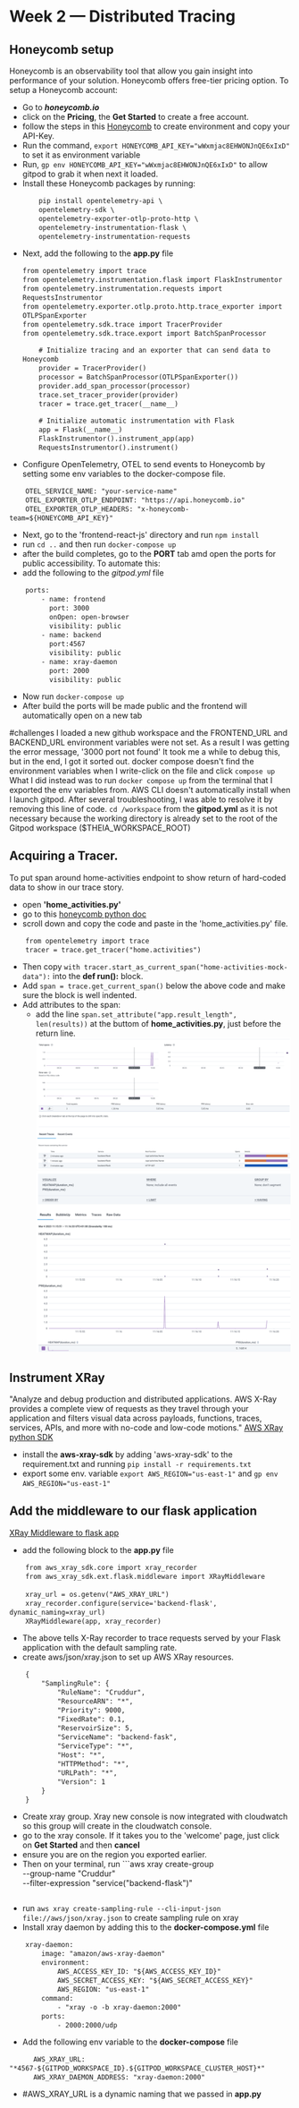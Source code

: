 # Week 2 — Distributed Tracing

## Honeycomb setup
Honeycomb is an observability tool that allow you gain insight into performance of your solution.
Honeycomb offers free-tier pricing option. To setup a Honeycomb account:
- Go to ***honeycomb.io***
- click on the **Pricing**, the **Get Started** to create a free account.
- follow the steps in this [Honeycomb](https://www.youtube.com/watch?v=2GD9xCzRId4&list=PLBfufR7vyJJ7k25byhRXJldB5AiwgNnWv&index=31) to create environment and copy your API-Key.
- Run the command, `export HONEYCOMB_API_KEY="wWxmjac8EHWONJnQE6xIxD"` to set it as environment variable
- Run, `gp env HONEYCOMB_API_KEY="wWxmjac8EHWONJnQE6xIxD"` to allow gitpod to grab it when next it loaded.
- Install these Honeycomb packages by running:
    ```
        pip install opentelemetry-api \
        opentelemetry-sdk \
        opentelemetry-exporter-otlp-proto-http \
        opentelemetry-instrumentation-flask \
        opentelemetry-instrumentation-requests
    ```
- Next, add the following to the **app.py** file
    ```
    from opentelemetry import trace
    from opentelemetry.instrumentation.flask import FlaskInstrumentor
    from opentelemetry.instrumentation.requests import RequestsInstrumentor
    from opentelemetry.exporter.otlp.proto.http.trace_exporter import OTLPSpanExporter
    from opentelemetry.sdk.trace import TracerProvider
    from opentelemetry.sdk.trace.export import BatchSpanProcessor
    ```
    ```
        # Initialize tracing and an exporter that can send data to Honeycomb
        provider = TracerProvider()
        processor = BatchSpanProcessor(OTLPSpanExporter())
        provider.add_span_processor(processor)
        trace.set_tracer_provider(provider)
        tracer = trace.get_tracer(__name__)
    ```
    ```
        # Initialize automatic instrumentation with Flask
        app = Flask(__name__)
        FlaskInstrumentor().instrument_app(app)
        RequestsInstrumentor().instrument()
    ```
- Configure OpenTelemetry, OTEL to send events to Honeycomb by setting some env variables to the docker-compose file. 
```
    OTEL_SERVICE_NAME: "your-service-name"
    OTEL_EXPORTER_OTLP_ENDPOINT: "https://api.honeycomb.io"
    OTEL_EXPORTER_OTLP_HEADERS: "x-honeycomb-team=${HONEYCOMB_API_KEY}"
```
- Next, go to the 'frontend-react-js' directory and run `npm install`
- run `cd ..` and then run `docker-compose up`
- after the build completes, go to the **PORT** tab amd open the ports for public accessibility. To automate this:
- add the following to the *gitpod.yml* file
```
    ports:
        - name: frontend
          port: 3000
          onOpen: open-browser
          visibility: public
        - name: backend
          port:4567
          visibility: public
        - name: xray-daemon
          port: 2000
          visibility: public
```
- Now run `docker-compose up`
- After build the ports will be made public and the frontend will automatically open on a new tab

#challenges
I loaded a new github workspace and the FRONTEND_URL and BACKEND_URL environment variables were not set.
As a result I was getting the error message, '3000 port not found' 
It took me a while to debug this, but in the end, I got it sorted out.
docker compose doesn't find the environment variables when I write-click on the file and click `compose up`
What I did instead was to run `docker compose up` from the terminal that I exported the env variables from.
AWS CLI doesn't automatically install when I launch gitpod. After several troubleshooting, I was able to resolve it by removing this line of code. `cd /workspace` from the **gitpod.yml** as it is not necessary because the working directory is already set to the root of the Gitpod workspace ($THEIA_WORKSPACE_ROOT)

## Acquiring a Tracer.
To put span around home-activities endpoint to show return of hard-coded data to show in our trace story. 
- open **'home_activities.py'**
- go to this [honeycomb python doc](https://docs.honeycomb.io/getting-data-in/opentelemetry/python/)
- scroll down and copy the code and paste in the 'home_activities.py' file.
```
    from opentelemetry import trace
    tracer = trace.get_tracer("home.activities")

```
- Then copy `with tracer.start_as_current_span("home-activities-mock-data"):` into the **def run():** block.
- Add `span = trace.get_current_span()` below the above code and make sure the block is well indented.
- Add attributes to the span:
    - add the line `span.set_attribute("app.result_length", len(results))` at the buttom of **home_activities.py**, just before the return line.
![trace result](../_docs/assets/span-attribute.png)
![heatmap](../_docs/assets/heatmap-honeycomb.png)

## Instrument XRay
"Analyze and debug production and distributed applications. AWS X-Ray provides a complete view of requests as they travel through your application and filters visual data across payloads, functions, traces, services, APIs, and more with no-code and low-code motions." 
[AWS XRay python SDK](https://boto3.amazonaws.com/v1/documentation/api/latest/reference/services/xray.html)
- install the **aws-xray-sdk** by adding 'aws-xray-sdk' to the requirement.txt and running `pip install -r requirements.txt`
- export some env. variable `export AWS_REGION="us-east-1"` and `gp env AWS_REGION="us-east-1"`

## Add the middleware to our flask application
[XRay Middleware to flask app](https://docs.aws.amazon.com/xray/latest/devguide/xray-sdk-python-middleware.html)
- add the following block to the **app.py** file
```
    from aws_xray_sdk.core import xray_recorder
    from aws_xray_sdk.ext.flask.middleware import XRayMiddleware

    xray_url = os.getenv("AWS_XRAY_URL")
    xray_recorder.configure(service='backend-flask', dynamic_naming=xray_url)
    XRayMiddleware(app, xray_recorder)
```
- The above tells X-Ray recorder to trace requests served by your Flask application with the default sampling rate.
- create aws/json/xray.json to set up AWS XRay resources.
```
    {
        "SamplingRule": {
            "RuleName": "Cruddur",
            "ResourceARN": "*",
            "Priority": 9000,
            "FixedRate": 0.1,
            "ReservoirSize": 5,
            "ServiceName": "backend-fask",
            "ServiceType": "*",
            "Host": "*",
            "HTTPMethod": "*",
            "URLPath": "*",
            "Version": 1
        }
    }
```
- Create xray group. Xray new console is now integrated with cloudwatch so this group will create in the cloudwatch console.
- go to the xray console. If it takes you to the 'welcome' page, just click on **Get Started** and then **cancel**
- ensure you are on the region you exported earlier.
- Then on your terminal, run ```aws xray create-group \
   --group-name "Cruddur" \
   --filter-expression "service(\"backend-flask\")"
   ```
- run `aws xray create-sampling-rule --cli-input-json file://aws/json/xray.json` to create sampling rule on xray
- Install xray daemon by adding this to the **docker-compose.yml** file
```
    xray-daemon:
        image: "amazon/aws-xray-daemon"
        environment:
            AWS_ACCESS_KEY_ID: "${AWS_ACCESS_KEY_ID}"
            AWS_SECRET_ACCESS_KEY: "${AWS_SECRET_ACCESS_KEY}"
            AWS_REGION: "us-east-1"
        command:
            - "xray -o -b xray-daemon:2000"
        ports:
            - 2000:2000/udp
```
- Add the following env variable to the **docker-compose** file
```
      AWS_XRAY_URL: "*4567-${GITPOD_WORKSPACE_ID}.${GITPOD_WORKSPACE_CLUSTER_HOST}*" 
      AWS_XRAY_DAEMON_ADDRESS: "xray-daemon:2000"
```
- #AWS_XRAY_URL is a dynamic naming that we passed in **app.py**
